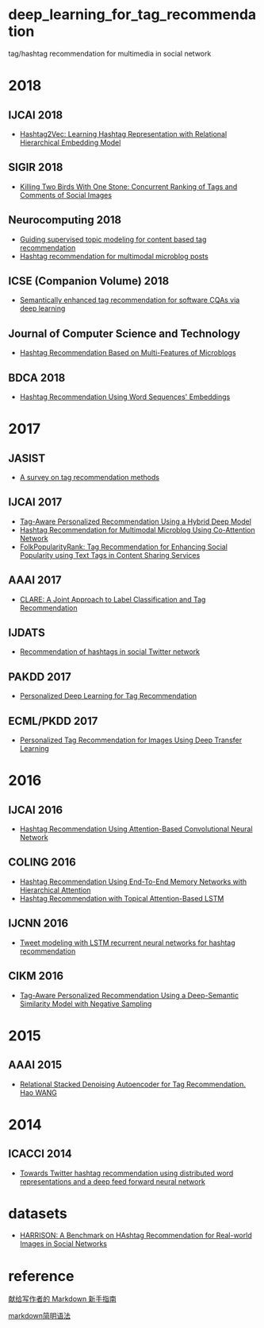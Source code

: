 # deep_learning_for_tag_recommendation
tag/hashtag recommendation for multimedia in social network
# 2018
## IJCAI 2018
- [Hashtag2Vec: Learning Hashtag Representation with Relational Hierarchical Embedding Model](https://www.ijcai.org/proceedings/2018/480)
## SIGIR 2018
- [Killing Two Birds With One Stone: Concurrent Ranking of Tags and Comments of Social Images](https://www.researchgate.net/profile/Sourav_S_Bhowmick/publication/326134318_Killing_Two_Birds_With_One_Stone_Concurrent_Ranking_of_Tags_and_Comments_of_Social_Images/links/5b3e22120f7e9b0df5f4cd17/Killing-Two-Birds-With-One-Stone-Concurrent-Ranking-of-Tags-and-Comments-of-Social-Images.pdf)
## Neurocomputing 2018
- [Guiding supervised topic modeling for content based tag recommendation](http://cs.nju.edu.cn/yuanyao/static/neuro2018.pdf)
- [Hashtag recommendation for multimodal microblog posts](https://ac.els-cdn.com/S0925231217311840/1-s2.0-S0925231217311840-main.pdf?_tid=90a8027d-53cd-4dbd-b130-49dc7e3c05de&acdnat=1542682662_f2b4ec6371736c747f430b5eeb46288d)

## ICSE (Companion Volume) 2018
- [Semantically enhanced tag recommendation for software CQAs via deep learning](https://dl.acm.org/citation.cfm?doid=3183440.3194977)
## Journal of Computer Science and Technology
- [Hashtag Recommendation Based on Multi-Features of Microblogs](https://link.springer.com/article/10.1007%2Fs11390-018-1851-2)
## BDCA 2018
- [Hashtag Recommendation Using Word Sequences' Embeddings](https://link.springer.com/chapter/10.1007%2F978-3-319-96292-4_11)

# 2017

## JASIST
- [A survey on tag recommendation methods](http://onlinelibrary.wiley.com/doi/10.1002/asi.23736/abstract;jsessionid=FBF97B408AC87EEE815AEA6EF3615A81.f04t02)

##  IJCAI 2017
- [Tag-Aware Personalized Recommendation Using a Hybrid Deep Model](https://www.ijcai.org/proceedings/2017/446)
- [Hashtag Recommendation for Multimodal Microblog Using Co-Attention Network](https://www.ijcai.org/proceedings/2017/478)
- [FolkPopularityRank: Tag Recommendation for Enhancing Social Popularity using Text Tags in Content Sharing Services](https://www.ijcai.org/proceedings/2017/0451.pdf)


## AAAI 2017
- [CLARE: A Joint Approach to Label Classification and Tag Recommendation](https://aaai.org/ocs/index.php/AAAI/AAAI17/paper/view/14239)

##  IJDATS
- [Recommendation of hashtags in social Twitter network](http://www.inderscience.com/offer.php?id=86631)

## PAKDD 2017
- [Personalized Deep Learning for Tag Recommendation](https://link.springer.com/chapter/10.1007%2F978-3-319-57454-7_15)

## ECML/PKDD 2017
- [Personalized Tag Recommendation for Images Using Deep Transfer Learning](https://www.ismll.uni-hildesheim.de/pub/pdfs/nguyen17_ecml.pdf)

# 2016
## IJCAI 2016
- [Hashtag Recommendation Using Attention-Based Convolutional Neural Network](http://www.ijcai.org/Abstract/16/395)

## COLING 2016
- [Hashtag Recommendation Using End-To-End Memory Networks with Hierarchical Attention](http://aclweb.org/anthology/C/C16/C16-1090.pdf)
- [Hashtag Recommendation with Topical Attention-Based LSTM](http://aclweb.org/anthology/C/C16/C16-1284.pdf)
## IJCNN 2016
- [Tweet modeling with LSTM recurrent neural networks for hashtag recommendation](http://ieeexplore.ieee.org/document/7727385/)
##  CIKM 2016
- [Tag-Aware Personalized Recommendation Using a Deep-Semantic Similarity Model with Negative Sampling](https://dl.acm.org/citation.cfm?doid=2983323.2983874)

# 2015
## AAAI 2015
- [Relational Stacked Denoising Autoencoder for Tag Recommendation. Hao WANG](http://www.aaai.org/ocs/index.php/AAAI/AAAI15/paper/download/9350/9980)

# 2014
##  ICACCI 2014
- [Towards Twitter hashtag recommendation using distributed word representations and a deep feed forward neural network](http://ieeexplore.ieee.org/document/6968557/?arnumber=6968557&tag=1)

# datasets
- [HARRISON: A Benchmark on HAshtag Recommendation for Real-world Images in Social Networks](https://arxiv.org/abs/1605.05054)

# reference 
[献给写作者的 Markdown 新手指南][1]

[markdown简明语法][2]

[1]:https://www.jianshu.com/p/q81RER
[2]:https://www.cnblogs.com/back-man/p/5012746.html
